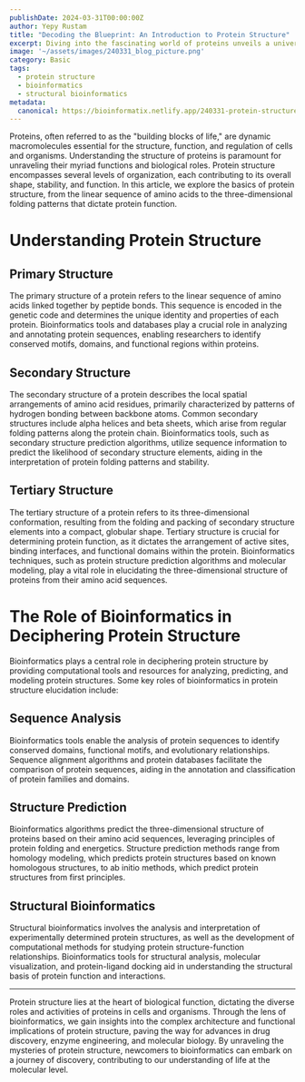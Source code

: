 ```yaml
---
publishDate: 2024-03-31T00:00:00Z
author: Yepy Rustam
title: "Decoding the Blueprint: An Introduction to Protein Structure"
excerpt: Diving into the fascinating world of proteins unveils a universe of complexity and functionality crucial for life as we know it. In this article, we embark on a journey to understand the basics of protein structure, exploring the intricate architecture that underpins their diverse functions.  
image: '~/assets/images/240331_blog_picture.png'
category: Basic
tags:
  - protein structure
  - bioinformatics
  - structural bioinformatics
metadata:
  canonical: https://bioinformatix.netlify.app/240331-protein-structure
---
```


Proteins, often referred to as the "building blocks of life," are dynamic macromolecules essential for the structure, function, and regulation of cells and organisms. Understanding the structure of proteins is paramount for unraveling their myriad functions and biological roles. Protein structure encompasses several levels of organization, each contributing to its overall shape, stability, and function. In this article, we explore the basics of protein structure, from the linear sequence of amino acids to the three-dimensional folding patterns that dictate protein function.

# Understanding Protein Structure

## Primary Structure

   The primary structure of a protein refers to the linear sequence of amino acids linked together by peptide bonds. This sequence is encoded in the genetic code and determines the unique identity and properties of each protein. Bioinformatics tools and databases play a crucial role in analyzing and annotating protein sequences, enabling researchers to identify conserved motifs, domains, and functional regions within proteins.

## Secondary Structure

   The secondary structure of a protein describes the local spatial arrangements of amino acid residues, primarily characterized by patterns of hydrogen bonding between backbone atoms. Common secondary structures include alpha helices and beta sheets, which arise from regular folding patterns along the protein chain. Bioinformatics tools, such as secondary structure prediction algorithms, utilize sequence information to predict the likelihood of secondary structure elements, aiding in the interpretation of protein folding patterns and stability.

## Tertiary Structure

   The tertiary structure of a protein refers to its three-dimensional conformation, resulting from the folding and packing of secondary structure elements into a compact, globular shape. Tertiary structure is crucial for determining protein function, as it dictates the arrangement of active sites, binding interfaces, and functional domains within the protein. Bioinformatics techniques, such as protein structure prediction algorithms and molecular modeling, play a vital role in elucidating the three-dimensional structure of proteins from their amino acid sequences.

# The Role of Bioinformatics in Deciphering Protein Structure

Bioinformatics plays a central role in deciphering protein structure by providing computational tools and resources for analyzing, predicting, and modeling protein structures. Some key roles of bioinformatics in protein structure elucidation include:

## Sequence Analysis

   Bioinformatics tools enable the analysis of protein sequences to identify conserved domains, functional motifs, and evolutionary relationships. Sequence alignment algorithms and protein databases facilitate the comparison of protein sequences, aiding in the annotation and classification of protein families and domains.

## Structure Prediction

   Bioinformatics algorithms predict the three-dimensional structure of proteins based on their amino acid sequences, leveraging principles of protein folding and energetics. Structure prediction methods range from homology modeling, which predicts protein structures based on known homologous structures, to ab initio methods, which predict protein structures from first principles.

## Structural Bioinformatics

   Structural bioinformatics involves the analysis and interpretation of experimentally determined protein structures, as well as the development of computational methods for studying protein structure-function relationships. Bioinformatics tools for structural analysis, molecular visualization, and protein-ligand docking aid in understanding the structural basis of protein function and interactions.

***

Protein structure lies at the heart of biological function, dictating the diverse roles and activities of proteins in cells and organisms. Through the lens of bioinformatics, we gain insights into the complex architecture and functional implications of protein structure, paving the way for advances in drug discovery, enzyme engineering, and molecular biology. By unraveling the mysteries of protein structure, newcomers to bioinformatics can embark on a journey of discovery, contributing to our understanding of life at the molecular level.

